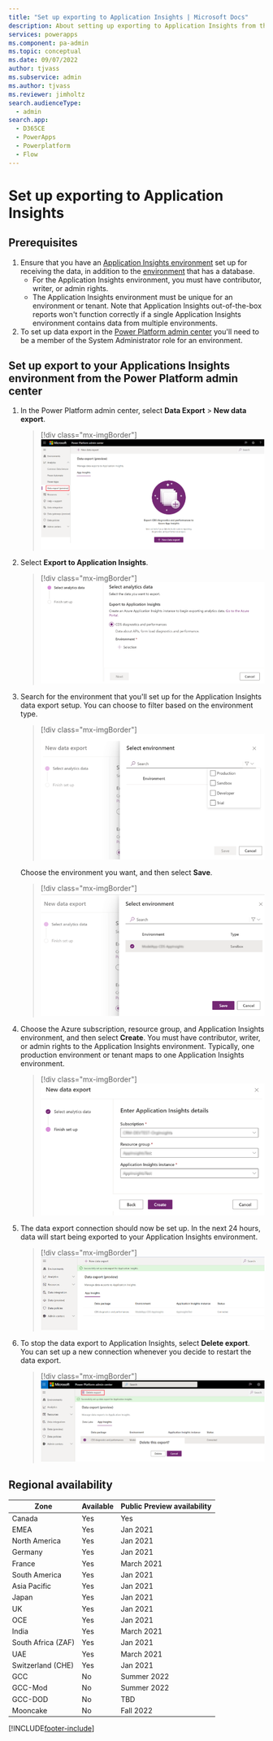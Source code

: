 ```yaml
---
title: "Set up exporting to Application Insights | Microsoft Docs"
description: About setting up exporting to Application Insights from the Power Platform admin center
services: powerapps
ms.component: pa-admin
ms.topic: conceptual
ms.date: 09/07/2022
author: tjvass
ms.subservice: admin
ms.author: tjvass
ms.reviewer: jimholtz
search.audienceType: 
  - admin
search.app:
  - D365CE
  - PowerApps
  - Powerplatform
  - Flow
---
```

# Set up exporting to Application Insights 

## Prerequisites

1. Ensure that you have an [Application Insights environment](/azure/azure-monitor/app/create-workspace-resource) set up for receiving the data, in addition to the [environment](environments-overview.md) that has a database. 
   - For the Application Insights environment, you must have contributor, writer, or admin rights.
   - The Application Insights environment must be unique for an environment or tenant. Note that Application Insights out-of-the-box reports won't function correctly if a single Application Insights environment contains data from multiple environments.
2. To set up data export in the [Power Platform admin center](https://admin.powerplatform.microsoft.com/) you'll need to be a member of the System Administrator role for an environment. 

## Set up export to your Applications Insights environment from the Power Platform admin center

1. In the Power Platform admin center, select **Data Export** > **New data export**.

   > [!div class="mx-imgBorder"] 
   > ![Data export.](media/data-export.png "Data export")

2. Select **Export to Application Insights**. 

   > [!div class="mx-imgBorder"] 
   > ![Data export to Application Insights.](media/data-export-application-insights.png "Data export to Application Insights")

3. Search for the environment that you'll set up for the Application Insights data export setup. You can choose to filter based on the environment type.

   > [!div class="mx-imgBorder"] 
   > ![Select an environment type.](media/data-export-application-insights-select-environment-type.png "Select an environment type")

   Choose the environment you want, and then select **Save**.

   > [!div class="mx-imgBorder"] 
   > ![Select an environment.](media/data-export-application-insights-select-environment.png "Select an environment")

4. Choose the Azure subscription, resource group, and Application Insights environment, and then select **Create**. You must have contributor, writer, or admin rights to the Application Insights environment. Typically, one production environment or tenant maps to one Application Insights environment. 

   > [!div class="mx-imgBorder"] 
   > ![Data export Application Insights details.](media/data-export-application-insights-details.png "Data export Application Insights details")

5. The data export connection should now be set up. In the next 24 hours, data will start being exported to your Application Insights environment.

   > [!div class="mx-imgBorder"] 
   > ![Data export success.](media/data-export-application-insights-success.png "Data export success")

6. To stop the data export to Application Insights, select **Delete export**. You can set up a new connection whenever you decide to restart the data export.

   > [!div class="mx-imgBorder"] 
   > ![Delete export.](media/data-export-delete.png "Delete export")

## Regional availability 

|Zone  | Available |Public Preview availability  |
|---------|---------|---------|
|Canada     | Yes |  Yes |
|EMEA     | Yes |  Jan 2021        |
|North America     | Yes |  Jan 2021        |
|Germany  | Yes |  Jan 2021       |
|France     | Yes | March 2021        |
|South America     | Yes | Jan 2021        |
|Asia Pacific     |  Yes | Jan 2021       |
|Japan     |  Yes | Jan 2021       |
|UK     | Yes | Jan 2021        |
|OCE     | Yes | Jan 2021        |
|India     | Yes | March 2021        |
|South Africa (ZAF)     |  Yes | Jan 2021       |
|UAE     | Yes | March 2021        |
|Switzerland (CHE)     | Yes | Jan 2021       |
|GCC     | No |  Summer 2022 |
|GCC-Mod     | No |  Summer 2022 |
|GCC-DOD     | No |  TBD |
|Mooncake     | No |  Fall 2022 |



[!INCLUDE[footer-include](../includes/footer-banner.md)]

